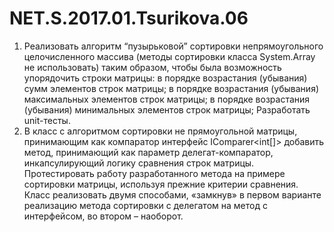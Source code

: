 # NET.S.2017.01.Tsurikova.06
1. Реализовать алгоритм “пузырьковой” сортировки непрямоугольного целочисленного массива
   (методы сортировки класса System.Array не использовать) таким образом, чтобы была возможность
   упорядочить строки матрицы: 
      в порядке возрастания (убывания) сумм элементов строк матрицы;
      в порядке возрастания (убывания) максимальных элементов строк матрицы;
      в порядке возрастания (убывания) минимальных элементов строк матрицы;
   Разработать unit-тесты.
2. В класс с алгоритмом сортировки не прямоугольной матрицы, принимающим как компаратор
   интерфейс IComparer<int[]> добавить метод, принимающий как параметр делегат-компаратор,
   инкапсулирующий логику сравнения строк матрицы. Протестировать работу разработанного метода
   на примере сортировки матрицы, используя прежние критерии сравнения. 
   Класс реализовать двумя способами, «замкнув» в первом варианте реализацию метода сортировки
   с делегатом на метод с интерфейсом, во втором – наоборот.

